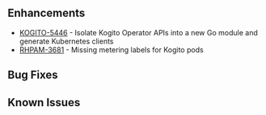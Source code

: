 <!-- Keep them in alphabetical order -->
## Enhancements
- [KOGITO-5446](https://issues.redhat.com/browse/KOGITO-5446) - Isolate Kogito Operator APIs into a new Go module and generate Kubernetes clients 
- [RHPAM-3681](https://issues.redhat.com/browse/RHPAM-3681) - Missing metering labels for Kogito pods

## Bug Fixes

## Known Issues
